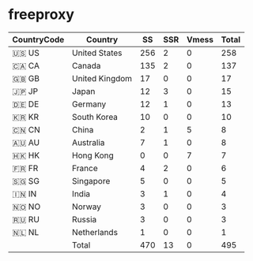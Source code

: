 # freeproxy

|CountryCode|Country|SS|SSR|Vmess|Total|
|  ----  | ----  |  ----  | ----  |  ----  | ----  |
|🇺🇸 US|United States|256|2|0|258|
|🇨🇦 CA|Canada|135|2|0|137|
|🇬🇧 GB|United Kingdom|17|0|0|17|
|🇯🇵 JP|Japan|12|3|0|15|
|🇩🇪 DE|Germany|12|1|0|13|
|🇰🇷 KR|South Korea|10|0|0|10|
|🇨🇳 CN|China|2|1|5|8|
|🇦🇺 AU|Australia|7|1|0|8|
|🇭🇰 HK|Hong Kong|0|0|7|7|
|🇫🇷 FR|France|4|2|0|6|
|🇸🇬 SG|Singapore|5|0|0|5|
|🇮🇳 IN|India|3|1|0|4|
|🇳🇴 NO|Norway|3|0|0|3|
|🇷🇺 RU|Russia|3|0|0|3|
|🇳🇱 NL|Netherlands|1|0|0|1|
||Total|470|13|0|495|
